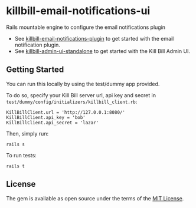 # killbill-email-notifications-ui
Rails mountable engine to configure the email notifications plugin

* See [killbill-email-notifications-plugin](https://github.com/killbill/killbill-email-notifications-plugin) to get started with the email notification plugin.
* See [killbill-admin-ui-standalone](https://github.com/killbill/killbill-admin-ui-standalone) to get started with the Kill Bill Admin UI.

Getting Started
---------------

You can run this locally by using the test/dummy app provided.

To do so, specify your Kill Bill server url, api key and secret in ```test/dummy/config/initializers/killbill_client.rb```:

```
KillBillClient.url = 'http://127.0.0.1:8080/'
KillBillClient.api_key = 'bob'
KillBillClient.api_secret = 'lazar'
```

Then, simply run:

```
rails s
```


To run tests:

```
rails t
```

## License
The gem is available as open source under the terms of the [MIT License](http://opensource.org/licenses/MIT).

